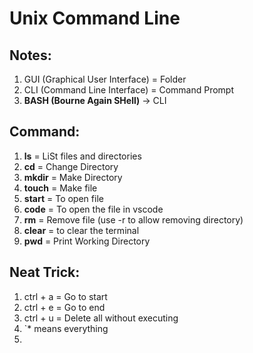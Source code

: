# Unix Command Line

## Notes:

1. GUI (Graphical User Interface) = Folder
2. CLI (Command Line Interface) = Command Prompt
3. **BASH (Bourne Again SHell)** -> CLI

## Command:

1. **ls** = LiSt files and directories
2. **cd** = Change Directory
3. **mkdir** = Make Directory
4. **touch** = Make file
5. **start** = To open file
6. **code** = To open the file in vscode
7. **rm** = Remove file (use -r to allow removing directory)
8. **clear** = to clear the terminal
9. **pwd** = Print Working Directory

## Neat Trick:

1. ctrl + a = Go to start
2. ctrl + e = Go to end
3. ctrl + u = Delete all without executing
4. `\* means everything
5.
